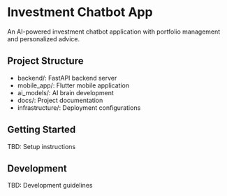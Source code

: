 # Investment Chatbot App

An AI-powered investment chatbot application with portfolio management and personalized advice.

## Project Structure

- backend/: FastAPI backend server
- mobile_app/: Flutter mobile application
- ai_models/: AI brain development
- docs/: Project documentation
- infrastructure/: Deployment configurations

## Getting Started

TBD: Setup instructions

## Development

TBD: Development guidelines